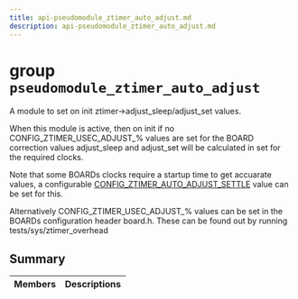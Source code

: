 ```yaml
---
title: api-pseudomodule_ztimer_auto_adjust.md
description: api-pseudomodule_ztimer_auto_adjust.md
---
```

# group `pseudomodule_ztimer_auto_adjust` 

A module to set on init ztimer->adjust_sleep/adjust_set values.

When this module is active, then on init if no CONFIG_ZTIMER_USEC_ADJUST_% values are set for the BOARD correction values adjust_sleep and adjust_set will be calculated in set for the required clocks.

Note that some BOARDs clocks require a startup time to get accuarate values, a configurable [CONFIG_ZTIMER_AUTO_ADJUST_SETTLE](./doc/starlight-docs/src/content/docs/apidoc/api-undefined.md#sys_2include_2ztimer_2config_8h_1a4b30d2f1413385ff95ff900d467603eb) value can be set for this.

Alternatively CONFIG_ZTIMER_USEC_ADJUST_% values can be set in the BOARDs configuration header board.h. These can be found out by running tests/sys/ztimer_overhead

## Summary

 Members                        | Descriptions                                
--------------------------------|---------------------------------------------

